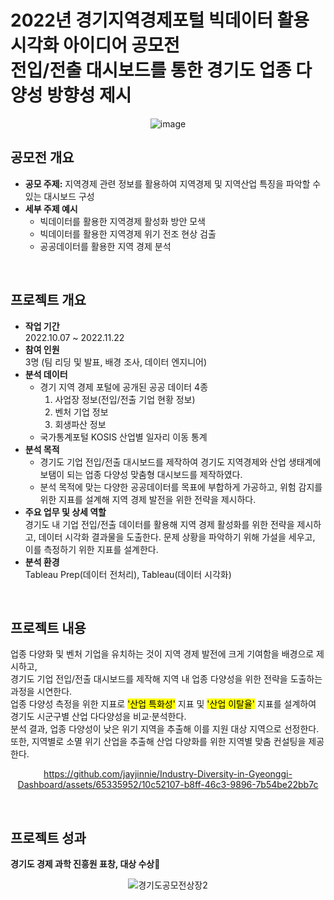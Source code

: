 # 2022년 경기지역경제포털 빅데이터 활용 시각화 아이디어 공모전 <br> 전입/전출 대시보드를 통한 경기도 업종 다양성 방향성 제시

<div align="center">
  
![image](https://github.com/jayjinnie/Industry-Diversity-in-Gyeonggi-Dashboard/assets/65335952/b0ec607f-ac96-46e7-b021-b278e7346fe9)
</div>

## 공모전 개요
* **공모 주제:** 지역경제 관련 정보를 활용하여 지역경제 및 지역산업 특징을 파악할 수 있는 대시보드 구성
* **세부 주제 예시**
  * 빅데이터를 활용한 지역경제 활성화 방안 모색
  * 빅데이터를 활용한 지역경제 위기 전조 현상 검출
  * 공공데이터를 활용한 지역 경제 분석

<br>

## 프로젝트 개요
* **작업 기간**<br>
  2022.10.07 ~ 2022.11.22
* **참여 인원** <br>
  3명 (팀 리딩 및 발표, 배경 조사, 데이터 엔지니어)
* **분석 데이터** <br>
  * 경기 지역 경제 포털에 공개된 공공 데이터 4종
      1) 사업장 정보(전입/전출 기업 현황 정보)
      2) 벤처 기업 정보
      3) 회생파산 정보
  * 국가통계포털 KOSIS 산업별 일자리 이동 통계
* **분석 목적** <br>
  * 경기도 기업 전입/전출 대시보드를 제작하여 경기도 지역경제와 산업 생태계에 보탬이 되는 업종 다양성 맞춤형 대시보드를 제작하였다.<br>
  * 분석 목적에 맞는 다양한 공공데이터를 목표에 부합하게 가공하고, 위험 감지를 위한 지표를 설계해 지역 경제 발전을 위한 전략을 제시하다.
* **주요 업무 및 상세 역할** <br>
  경기도 내 기업 전입/전출 데이터를 활용해 지역 경제 활성화를 위한 전략을 제시하고, 데이터 시각화 결과물을 도출한다. 문제 상황을 파악하기 위해 가설을 세우고, 이를 측정하기 위한 지표를 설계한다. 
* **분석 환경** <br>
  Tableau Prep(데이터 전처리), Tableau(데이터 시각화)

<br>

## 프로젝트 내용
업종 다양화 및 벤처 기업을 유치하는 것이 지역 경제 발전에 크게 기여함을 배경으로 제시하고, <br>
경기도 기업 전입/전출 대시보드를 제작해 지역 내 업종 다양성을 위한 전략을 도출하는 과정을 시연한다. <br>
업종 다양성 측정을 위한 지표로 <mark>'산업 특화성'</mark> 지표 및 <mark>'산업 이탈율'</mark> 지표를 설계하여 경기도 시군구별 산업 다다양성을 비교·분석한다. <br>
분석 결과, 업종 다양성이 낮은 위기 지역을 추출해 이를 지원 대상 지역으로 선정한다. <br>
또한, 지역별로 소멸 위기 산업을 추출해 산업 다양화를 위한 지역별 맞춤 컨설팅을 제공한다.

<div align="center">

https://github.com/jayjinnie/Industry-Diversity-in-Gyeonggi-Dashboard/assets/65335952/10c52107-b8ff-46c3-9896-7b54be22bb7c
</div>

<br>

## 프로젝트 성과
**경기도 경제 과학 진흥원 표창, 대상 수상🎉**
<div align="center">

![경기도공모전상장2](https://github.com/jayjinnie/Industry-Diversity-in-Gyeonggi-Dashboard/assets/65335952/19eb7522-ba59-4173-b437-59d8d2945086)
</div>
